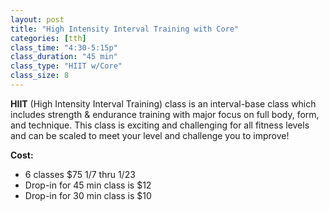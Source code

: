 ```yaml
---
layout: post
title: "High Intensity Interval Training with Core"
categories: [tth]
class_time: "4:30-5:15p"
class_duration: "45 min"
class_type: "HIIT w/Core"
class_size: 8
---
```

**HIIT** (High Intensity Interval Training) class is an interval-base class which includes strength & endurance training with major focus on full body, form, and technique. This class is exciting and challenging for all fitness levels and can be scaled to meet your level and challenge you to improve!

**Cost:**
* 6 classes $75 1/7 thru 1/23
* Drop-in for 45 min class is $12
* Drop-in for 30 min class is $10